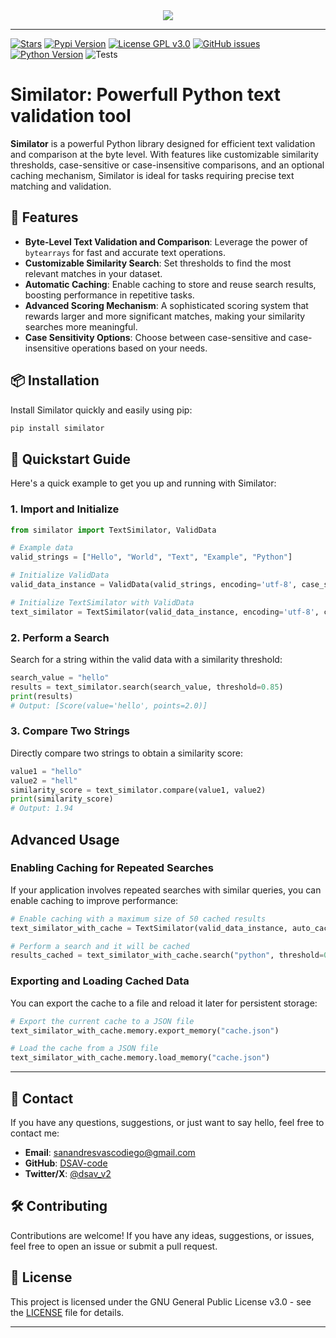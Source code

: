 <div align="center">
  <source srcset="https://i.imgur.com/jrmxyXR.png" media="(prefers-color-scheme: dark)">
  <img src="https://i.imgur.com/mQE6c9Q.png" />
</div>

-----------------

[![Stars](https://img.shields.io/github/stars/DSAV-code/similator?style=social)](https://github.com/DSAV-code/similator)
[![Pypi Version](https://img.shields.io/pypi/v/similator)](https://pypi.org/project/similator)
[![License GPL v3.0](https://img.shields.io/badge/license-GPL%20v3.0-blue.svg)](LICENSE)
[![GitHub issues](https://img.shields.io/github/issues/DSAV-code/similator.svg)](https://github.com/DSAV-code/similator/issues)
[![Python Version](https://img.shields.io/badge/python-3.8%2B-brightgreen.svg)](https://www.python.org/downloads/)
![Tests](https://img.shields.io/github/actions/workflow/status/DSAV-code/similator/run_tests.yml?branch=main)


# Similator: Powerfull Python text validation tool

**Similator** is a powerful Python library designed for efficient text validation and comparison at the byte level. With features like customizable similarity thresholds, case-sensitive or case-insensitive comparisons, and an optional caching mechanism, Similator is ideal for tasks requiring precise text matching and validation.

## 🚀 Features

- **Byte-Level Text Validation and Comparison**: Leverage the power of `bytearrays` for fast and accurate text operations.
- **Customizable Similarity Search**: Set thresholds to find the most relevant matches in your dataset.
- **Automatic Caching**: Enable caching to store and reuse search results, boosting performance in repetitive tasks.
- **Advanced Scoring Mechanism**: A sophisticated scoring system that rewards larger and more significant matches, making your similarity searches more meaningful.
- **Case Sensitivity Options**: Choose between case-sensitive and case-insensitive operations based on your needs.

## 📦 Installation

Install Similator quickly and easily using pip:

```bash
pip install similator
```

## 🌟 Quickstart Guide

Here's a quick example to get you up and running with Similator:

### 1. Import and Initialize

```python
from similator import TextSimilator, ValidData

# Example data
valid_strings = ["Hello", "World", "Text", "Example", "Python"]

# Initialize ValidData
valid_data_instance = ValidData(valid_strings, encoding='utf-8', case_sensitive=False)

# Initialize TextSimilator with ValidData
text_similator = TextSimilator(valid_data_instance, encoding='utf-8', case_sensitive=False)
```

### 2. Perform a Search

Search for a string within the valid data with a similarity threshold:

```python
search_value = "hello"
results = text_similator.search(search_value, threshold=0.85)
print(results)
# Output: [Score(value='hello', points=2.0)]
```

### 3. Compare Two Strings

Directly compare two strings to obtain a similarity score:

```python
value1 = "hello"
value2 = "hell"
similarity_score = text_similator.compare(value1, value2)
print(similarity_score)
# Output: 1.94
```

## Advanced Usage

### Enabling Caching for Repeated Searches

If your application involves repeated searches with similar queries, you can enable caching to improve performance:

```python
# Enable caching with a maximum size of 50 cached results
text_similator_with_cache = TextSimilator(valid_data_instance, auto_cached=True, max_cache_size=50)

# Perform a search and it will be cached
results_cached = text_similator_with_cache.search("python", threshold=0.9)
```

### Exporting and Loading Cached Data

You can export the cache to a file and reload it later for persistent storage:

```python
# Export the current cache to a JSON file
text_similator_with_cache.memory.export_memory("cache.json")

# Load the cache from a JSON file
text_similator_with_cache.memory.load_memory("cache.json")
```

---

## 💬 Contact

If you have any questions, suggestions, or just want to say hello, feel free to contact me:

- **Email**: sanandresvascodiego@gmail.com
- **GitHub**: [DSAV-code](https://github.com/DSAV-code)
- **Twitter/X**: [@dsav_v2](https://twitter.com/dsav_v2)

## 🛠️ Contributing

Contributions are welcome! If you have any ideas, suggestions, or issues, feel free to open an issue or submit a pull request.

## 📝 License

This project is licensed under the GNU General Public License v3.0 - see the [LICENSE](LICENSE) file for details.

---
